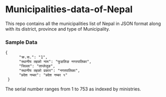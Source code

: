 # Municipalities-data-of-Nepal
This repo contains all the municipalities list of Nepal in JSON format along with its district, province and type of Municipality.

### Sample Data
```
{
      "क्र.स.": "1",
      "स्थानीय तहको नाम": "फुङलिङ नगरपालिका",
      "जिल्ला": "ताप्लेजुङ",
      "स्थानीय तहको प्रकार": "नगरपालिका",
      "प्रदेश नम्बर": "प्रदेश नम्बर १"
 }
 ```
 
 The serial number ranges from 1 to 753 as indexed by ministries.
